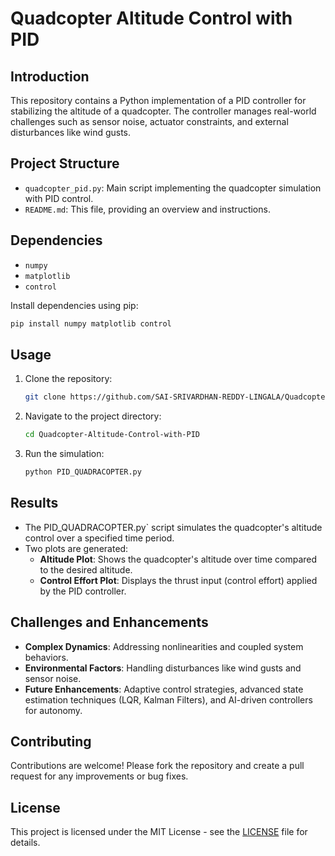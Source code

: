 # Quadcopter Altitude Control with PID

## Introduction
This repository contains a Python implementation of a PID controller for stabilizing the altitude of a quadcopter. The controller manages real-world challenges such as sensor noise, actuator constraints, and external disturbances like wind gusts.

## Project Structure
- `quadcopter_pid.py`: Main script implementing the quadcopter simulation with PID control.
- `README.md`: This file, providing an overview and instructions.

## Dependencies
- `numpy`
- `matplotlib`
- `control`

Install dependencies using pip:
```bash
pip install numpy matplotlib control
```

## Usage
1. Clone the repository:
   ```bash
   git clone https://github.com/SAI-SRIVARDHAN-REDDY-LINGALA/Quadcopter-Altitude-Control-with-PID.git
   ```
   
2. Navigate to the project directory:
   ```bash
   cd Quadcopter-Altitude-Control-with-PID
   ```
   
3. Run the simulation:
   ```bash
   python PID_QUADRACOPTER.py
   ```

## Results
- The PID_QUADRACOPTER.py` script simulates the quadcopter's altitude control over a specified time period.
- Two plots are generated:
  - **Altitude Plot**: Shows the quadcopter's altitude over time compared to the desired altitude.
  - **Control Effort Plot**: Displays the thrust input (control effort) applied by the PID controller.

## Challenges and Enhancements
- **Complex Dynamics**: Addressing nonlinearities and coupled system behaviors.
- **Environmental Factors**: Handling disturbances like wind gusts and sensor noise.
- **Future Enhancements**: Adaptive control strategies, advanced state estimation techniques (LQR, Kalman Filters), and AI-driven controllers for autonomy.

## Contributing
Contributions are welcome! Please fork the repository and create a pull request for any improvements or bug fixes.

## License
This project is licensed under the MIT License - see the [LICENSE](LICENSE) file for details.
